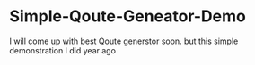 # Simple-Qoute-Geneator-Demo
I will come up with best Qoute generstor soon. but this simple demonstration I did year ago
